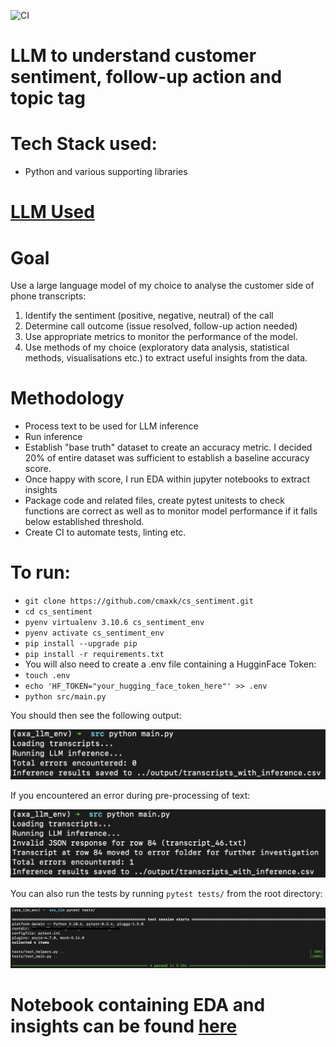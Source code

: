 ![CI](https://github.com/cmaxk/cs_sentiment/workflows/CI%20Pipeline/badge.svg)


# LLM to understand customer sentiment, follow-up action and topic tag

# Tech Stack used:
* Python and various supporting libraries

# [LLM Used](https://huggingface.co/mistralai/Mistral-Nemo-Instruct-2407)

# Goal
Use a large language model of my choice to analyse the customer side of phone transcripts:

1. Identify the sentiment (positive, negative, neutral) of the call
2. Determine call outcome (issue resolved, follow-up action needed)
3. Use appropriate metrics to monitor the performance of the model.
4. Use methods of my choice (exploratory data analysis, statistical methods, visualisations etc.)  to extract useful insights from the data.

# Methodology
* Process text to be used for LLM inference
* Run inference
* Establish "base truth" dataset to create an accuracy metric. I decided 20% of entire dataset was sufficient to establish a baseline accuracy score.
* Once happy with score, I run EDA within jupyter notebooks to extract insights
* Package code and related files, create pytest unitests to check functions are correct as well as to monitor model performance if it falls below established threshold.
* Create CI to automate tests, linting etc.

# To run:
* `git clone https://github.com/cmaxk/cs_sentiment.git`
* `cd cs_sentiment`
* `pyenv virtualenv 3.10.6 cs_sentiment_env`
* `pyenv activate cs_sentiment_env`
* `pip install --upgrade pip`
* `pip install -r requirements.txt`
* You will also need to create a .env file containing a HugginFace Token:
* `touch .env`
* `echo 'HF_TOKEN="your_hugging_face_token_here"' >> .env`
* `python src/main.py`

You should then see the following output:

![Output](images/1.png)

If you encountered an error during pre-processing of text:

![Output](images/2.png)

You can also run the tests by running `pytest tests/` from the root directory:

![Output](images/3.png)

# Notebook containing EDA and insights can be found [here](https://github.com/CMaxK/cs_sentiment/blob/main/notebooks/inference_prep.ipynb)
